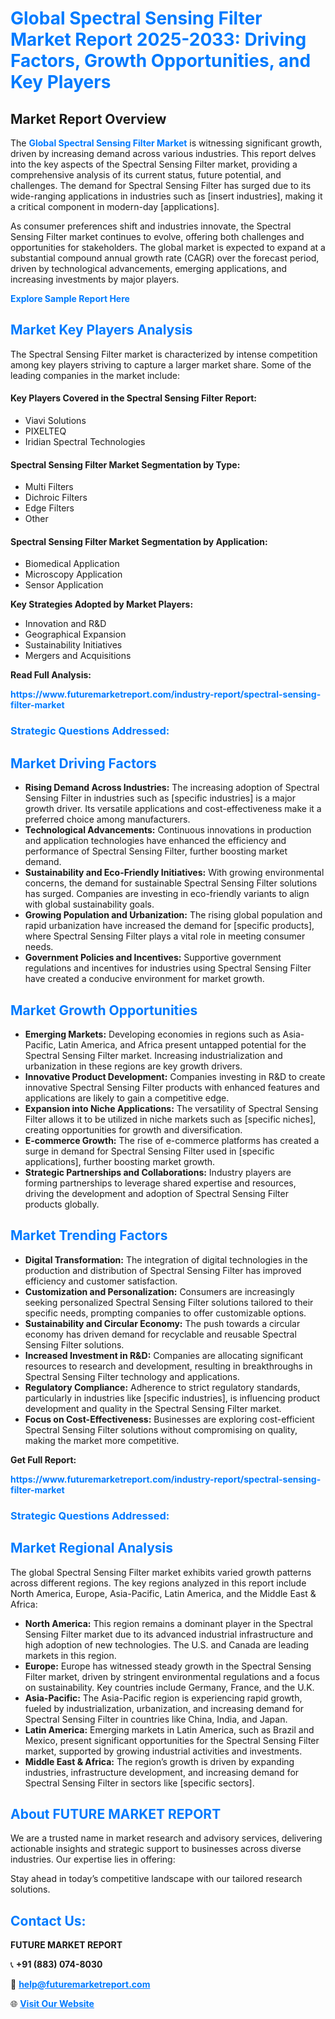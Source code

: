 <h1 style="color: #007BFF;">Global Spectral Sensing Filter Market Report 2025-2033: Driving Factors, Growth Opportunities, and Key Players</h1>

<section id="overview">
<h2>Market Report Overview</h2>
<p>The <a href="https://www.futuremarketreport.com/industry-report/spectral-sensing-filter-market" style="color: #007BFF; text-decoration: none;"><strong>Global Spectral Sensing Filter Market</strong></a> is witnessing significant growth, driven by increasing demand across various industries. This report delves into the key aspects of the Spectral Sensing Filter market, providing a comprehensive analysis of its current status, future potential, and challenges. The demand for Spectral Sensing Filter has surged due to its wide-ranging applications in industries such as [insert industries], making it a critical component in modern-day [applications].</p>
<p>As consumer preferences shift and industries innovate, the Spectral Sensing Filter market continues to evolve, offering both challenges and opportunities for stakeholders. The global market is expected to expand at a substantial compound annual growth rate (CAGR) over the forecast period, driven by technological advancements, emerging applications, and increasing investments by major players.</p>
</section>

<section id="overview">
<p><a href="https://www.futuremarketreport.com/request-sample/reportId=52211" style="color: #007BFF; text-decoration: none;"><strong>Explore Sample Report Here</strong></a></p>
</section>

<section id="key-players">
<h2 style="color: #007BFF;">Market Key Players Analysis</h2>
<p>The Spectral Sensing Filter market is characterized by intense competition among key players striving to capture a larger market share. Some of the leading companies in the market include:</p>
<h4>Key Players Covered in the Spectral Sensing Filter Report:</h4>
<ul><li>Viavi Solutions</li><li>PIXELTEQ</li><li>Iridian Spectral Technologies</li></ul>
<h4>Spectral Sensing Filter Market Segmentation by Type:</h4>
<ul><li>Multi Filters</li><li>Dichroic Filters</li><li>Edge Filters</li><li>Other</li></ul>

<h4>Spectral Sensing Filter Market Segmentation by Application:</h4>
<ul><li>Biomedical Application</li><li>Microscopy Application</li><li>Sensor Application</li></ul>
<p><strong>Key Strategies Adopted by Market Players:</strong></p>
<ul>
<li>Innovation and R&D</li>
<li>Geographical Expansion</li>
<li>Sustainability Initiatives</li>
<li>Mergers and Acquisitions</li>
</ul>
</section>

<section>
<p><strong>Read Full Analysis: </strong></p><a href="https://www.futuremarketreport.com/industry-report/spectral-sensing-filter-market" style="color: #007BFF; text-decoration: none;"><strong>https://www.futuremarketreport.com/industry-report/spectral-sensing-filter-market</strong></a>
<h3 style="color: #007BFF;">Strategic Questions Addressed:</h3>
</section>

<section id="driving-factors">
<h2 style="color: #007BFF;">Market Driving Factors</h2>
<ul>
<li><strong>Rising Demand Across Industries:</strong> The increasing adoption of Spectral Sensing Filter in industries such as [specific industries] is a major growth driver. Its versatile applications and cost-effectiveness make it a preferred choice among manufacturers.</li>
<li><strong>Technological Advancements:</strong> Continuous innovations in production and application technologies have enhanced the efficiency and performance of Spectral Sensing Filter, further boosting market demand.</li>
<li><strong>Sustainability and Eco-Friendly Initiatives:</strong> With growing environmental concerns, the demand for sustainable Spectral Sensing Filter solutions has surged. Companies are investing in eco-friendly variants to align with global sustainability goals.</li>
<li><strong>Growing Population and Urbanization:</strong> The rising global population and rapid urbanization have increased the demand for [specific products], where Spectral Sensing Filter plays a vital role in meeting consumer needs.</li>
<li><strong>Government Policies and Incentives:</strong> Supportive government regulations and incentives for industries using Spectral Sensing Filter have created a conducive environment for market growth.</li>
</ul>
</section>

<section id="growth-opportunities">
<h2 style="color: #007BFF;">Market Growth Opportunities</h2>
<ul>
<li><strong>Emerging Markets:</strong> Developing economies in regions such as Asia-Pacific, Latin America, and Africa present untapped potential for the Spectral Sensing Filter market. Increasing industrialization and urbanization in these regions are key growth drivers.</li>
<li><strong>Innovative Product Development:</strong> Companies investing in R&D to create innovative Spectral Sensing Filter products with enhanced features and applications are likely to gain a competitive edge.</li>
<li><strong>Expansion into Niche Applications:</strong> The versatility of Spectral Sensing Filter allows it to be utilized in niche markets such as [specific niches], creating opportunities for growth and diversification.</li>
<li><strong>E-commerce Growth:</strong> The rise of e-commerce platforms has created a surge in demand for Spectral Sensing Filter used in [specific applications], further boosting market growth.</li>
<li><strong>Strategic Partnerships and Collaborations:</strong> Industry players are forming partnerships to leverage shared expertise and resources, driving the development and adoption of Spectral Sensing Filter products globally.</li>
</ul>
</section>

<section id="trending-factors">
<h2 style="color: #007BFF;">Market Trending Factors</h2>
<ul>
<li><strong>Digital Transformation:</strong> The integration of digital technologies in the production and distribution of Spectral Sensing Filter has improved efficiency and customer satisfaction.</li>
<li><strong>Customization and Personalization:</strong> Consumers are increasingly seeking personalized Spectral Sensing Filter solutions tailored to their specific needs, prompting companies to offer customizable options.</li>
<li><strong>Sustainability and Circular Economy:</strong> The push towards a circular economy has driven demand for recyclable and reusable Spectral Sensing Filter solutions.</li>
<li><strong>Increased Investment in R&D:</strong> Companies are allocating significant resources to research and development, resulting in breakthroughs in Spectral Sensing Filter technology and applications.</li>
<li><strong>Regulatory Compliance:</strong> Adherence to strict regulatory standards, particularly in industries like [specific industries], is influencing product development and quality in the Spectral Sensing Filter market.</li>
<li><strong>Focus on Cost-Effectiveness:</strong> Businesses are exploring cost-efficient Spectral Sensing Filter solutions without compromising on quality, making the market more competitive.</li>
</ul>
</section>

<section>
<p><strong>Get Full Report: </strong></p><a href="https://www.futuremarketreport.com/industry-report/spectral-sensing-filter-market" style="color: #007BFF; text-decoration: none;"><strong>https://www.futuremarketreport.com/industry-report/spectral-sensing-filter-market</strong></a>
<h3 style="color: #007BFF;">Strategic Questions Addressed:</h3>
</section>


<section id="regional-analysis">
<h2 style="color: #007BFF;">Market Regional Analysis</h2>
<p>The global Spectral Sensing Filter market exhibits varied growth patterns across different regions. The key regions analyzed in this report include North America, Europe, Asia-Pacific, Latin America, and the Middle East & Africa:</p>
<ul>
<li><strong>North America:</strong> This region remains a dominant player in the Spectral Sensing Filter market due to its advanced industrial infrastructure and high adoption of new technologies. The U.S. and Canada are leading markets in this region.</li>
<li><strong>Europe:</strong> Europe has witnessed steady growth in the Spectral Sensing Filter market, driven by stringent environmental regulations and a focus on sustainability. Key countries include Germany, France, and the U.K.</li>
<li><strong>Asia-Pacific:</strong> The Asia-Pacific region is experiencing rapid growth, fueled by industrialization, urbanization, and increasing demand for Spectral Sensing Filter in countries like China, India, and Japan.</li>
<li><strong>Latin America:</strong> Emerging markets in Latin America, such as Brazil and Mexico, present significant opportunities for the Spectral Sensing Filter market, supported by growing industrial activities and investments.</li>
<li><strong>Middle East & Africa:</strong> The region’s growth is driven by expanding industries, infrastructure development, and increasing demand for Spectral Sensing Filter in sectors like [specific sectors].</li>
</ul>
</section>

<footer>
<h2 style="color: #007BFF;">About FUTURE MARKET REPORT</h2>
<p>We are a trusted name in market research and advisory services, delivering actionable insights and strategic support to businesses across diverse industries. Our expertise lies in offering:</p>

<p>Stay ahead in today’s competitive landscape with our tailored research solutions.</p>

<h2 style="color: #007BFF;">Contact Us:</h2>
<p><strong>FUTURE MARKET REPORT</strong></p>
<p>📞 <strong>+91 (883) 074-8030</strong></p>
<p>📧 <strong><a href="mailto:help@futuremarketreport.com" style="color: #007BFF;">help@futuremarketreport.com</a></strong></p>
<p>🌐 <strong><a href="https://www.futuremarketreport.com/" style="color: #007BFF;">Visit Our Website</a></strong></p>
</footer>